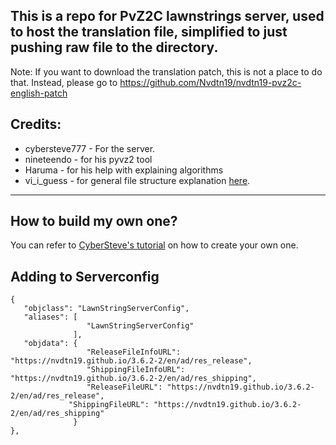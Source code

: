 ## This is a repo for PvZ2C lawnstrings server, used to host the translation file, simplified to just pushing raw file to the directory.
Note: If you want to download the translation patch, this is not a place to do that. Instead, please go to https://github.com/Nvdtn19/nvdtn19-pvz2c-english-patch

## Credits:
 - cybersteve777 - For the server.
 - nineteendo - for his pyvz2 tool
 - Haruma - for his help with explaining algorithms 
 - vi_i_guess - for general file structure explanation [here](https://github.com/viiguess/Lawnstrings-Server).


---
## How to build my own one?
You can refer to [CyberSteve's tutorial](https://github.com/CyberSteve777/cybersteve777.github.io) on how to create your own one.

## Adding to Serverconfig
```
{
   "objclass": "LawnStringServerConfig",
   "aliases": [
                 "LawnStringServerConfig"
              ],
   "objdata": {
                 "ReleaseFileInfoURL": "https://nvdtn19.github.io/3.6.2-2/en/ad/res_release",
                 "ShippingFileInfoURL": "https://nvdtn19.github.io/3.6.2-2/en/ad/res_shipping",
                 "ReleaseFileURL": "https://nvdtn19.github.io/3.6.2-2/en/ad/res_release",
	         "ShippingFileURL": "https://nvdtn19.github.io/3.6.2-2/en/ad/res_shipping"
              }
},
```
